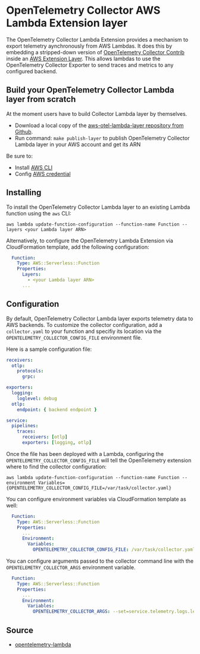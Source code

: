 # OpenTelemetry Collector AWS Lambda Extension layer

The OpenTelemetry Collector Lambda Extension provides a mechanism to export telemetry aynchronously from AWS Lambdas. It does this by embedding a stripped-down version of [OpenTelemetry Collector Contrib](https://github.com/open-telemetry/opentelemetry-collector-contrib) inside an [AWS Extension Layer](https://aws.amazon.com/blogs/compute/introducing-aws-lambda-extensions-in-preview/). This allows lambdas to use the OpenTelemetry Collector Exporter to send traces and metrics to any configured backend.


## Build your OpenTelemetry Collector Lambda layer from scratch
At the moment users have to build Collector Lambda layer by themselves.
- Download a local copy of the [aws-otel-lambda-layer repository from Github](https://github.com/TIQQE/aws-otel-lambda-layer).
- Run command: `make publish-layer` to publish OpenTelemetry Collector Lambda layer in your AWS account and get its ARN

Be sure to:

* Install [AWS CLI](https://docs.aws.amazon.com/cli/latest/userguide/install-cliv2.html)
* Config [AWS credential](https://docs.aws.amazon.com/cli/latest/userguide/cli-configure-files.html)

## Installing
To install the OpenTelemetry Collector Lambda layer to an existing Lambda function using the `aws` CLI:

```
aws lambda update-function-configuration --function-name Function --layers <your Lambda layer ARN>
```

Alternatively, to configure the OpenTelemetry Lambda Extension via CloudFormation template, add the following configuration:

```yaml
  Function:
    Type: AWS::Serverless::Function
    Properties:
      Layers:
        - <your Lambda layer ARN>
      ...
```

## Configuration

By default, OpenTelemetry Collector Lambda layer exports telemetry data to AWS backends. To customize the collector configuration, add a `collector.yaml` to your function and specifiy its location via the `OPENTELEMETRY_COLLECTOR_CONFIG_FILE` environment file.

Here is a sample configuration file:

```yaml
receivers:
  otlp:
    protocols:
      grpc:

exporters:
  logging:
    loglevel: debug
  otlp:
    endpoint: { backend endpoint }

service:
  pipelines:
    traces:
      receivers: [otlp]
      exporters: [logging, otlp]
```

Once the file has been deployed with a Lambda, configuring the `OPENTELEMETRY_COLLECTOR_CONFIG_FILE` will tell the OpenTelemetry extension where to find the collector configuration:

```
aws lambda update-function-configuration --function-name Function --environment Variables={OPENTELEMETRY_COLLECTOR_CONFIG_FILE=/var/task/collector.yaml}
```

You can configure environment variables via CloudFormation template as well:

```yaml
  Function:
    Type: AWS::Serverless::Function
    Properties:
      ...
      Environment:
        Variables:
          OPENTELEMETRY_COLLECTOR_CONFIG_FILE: /var/task/collector.yaml
```

You can configure arguments passed to the collector command line with the
`OPENTELEMETRY_COLLECTOR_ARGS` environment variable.

```yaml
  Function:
    Type: AWS::Serverless::Function
    Properties:
      ...
      Environment:
        Variables:
          OPENTELEMETRY_COLLECTOR_ARGS: --set=service.telemetry.logs.level=debug
```

## Source
* [opentelemetry-lambda](https://github.com/open-telemetry/opentelemetry-lambda)